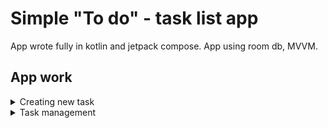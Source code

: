 # Simple "To do" - task list app

App wrote fully in kotlin and jetpack compose. App using room db, MVVM.

## App work

<details>
<summary>Creating new task</summary>
	
### Creating new task and reasoults
<img src="https://github.com/user-attachments/assets/dc80efd3-9696-4b31-a034-58d29e782846" width="500">

</details>


<details>
<summary>Task management</summary>

### After click on check square, task mark as done and move to history
<img src="https://github.com/user-attachments/assets/6e46ce3e-fcfc-4629-9c99-26ec011d7564" width="500">

### Task moved to the hisory
<img src="https://github.com/user-attachments/assets/7076ceec-f24d-4d6e-92df-b16d4021d59d" width="500">

### Task manage option
First screen include option from un-done task, second from done.<br />
<img src="https://github.com/user-attachments/assets/8e36bd3e-a0ed-4394-9385-8c3f878634b1" width="500">



</details>
